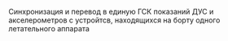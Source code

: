 Синхронизация и перевод в единую ГСК показаний ДУС и акселерометров с устройтсв, находящихся на борту одного летательного аппарата
